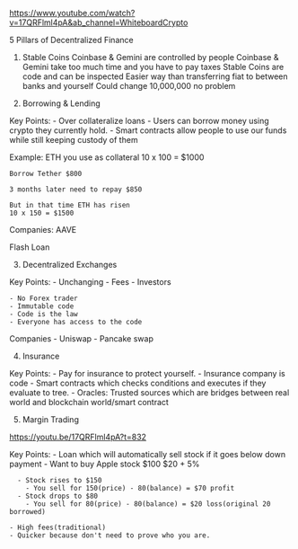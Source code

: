 https://www.youtube.com/watch?v=17QRFlml4pA&ab_channel=WhiteboardCrypto


5 Pillars of Decentralized Finance


1. Stable Coins
  Coinbase & Gemini are controlled by people
  Coinbase & Gemini take too much time and you have to pay taxes
  Stable Coins are code and can be inspected
  Easier way than transferring fiat to between banks and yourself
  Could change 10,000,000 no problem

2. Borrowing & Lending

  Key Points:
    - Over collateralize loans
    - Users can borrow money using crypto they currently hold.
    - Smart contracts allow people to use our funds while still keeping custody of them

  Example:
    ETH you use as collateral
    10 x 100 = $1000

    Borrow Tether $800

    3 months later need to repay $850

    But in that time ETH has risen
    10 x 150 = $1500

  Companies:
    AAVE

  Flash Loan

3. Decentralized Exchanges

  Key Points:
    - Unchanging
      - Fees
    - Investors

    - No Forex trader
    - Immutable code
    - Code is the law
    - Everyone has access to the code


  Companies
    - Uniswap
    - Pancake swap

4. Insurance

  Key Points:
    - Pay for insurance to protect yourself.
    - Insurance company is code
    - Smart contracts which checks conditions and executes if they evaluate to tree.
    - Oracles: Trusted sources which are bridges between real world and blockchain world/smart contract


5. Margin Trading

  https://youtu.be/17QRFlml4pA?t=832

  Key Points:
    - Loan which will automatically sell stock if it goes below down payment
    - Want to buy Apple stock $100
      $20 + 5% 

      - Stock rises to $150
        - You sell for 150(price) - 80(balance) = $70 profit
      - Stock drops to $80
        - You sell for 80(price) - 80(balance) = $20 loss(original 20 borrowed)

    - High fees(traditional)
    - Quicker because don't need to prove who you are.
